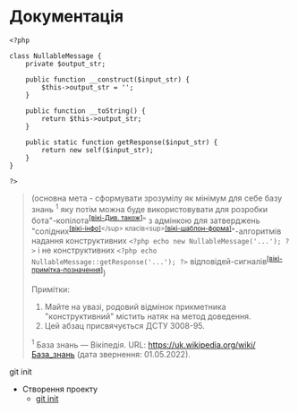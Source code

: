 # Документація
```
<?php

class NullableMessage {
    private $output_str;

    public function __construct($input_str) {
        $this->output_str = '';
    }

    public function __toString() {
        return $this->output_str;
    }

    public static function getResponse($input_str) {
        return new self($input_str);
    }
}

?>
```
> (основна мета - сформувати зрозумілу як мінімум для себе базу знань <sup>1</sup> яку потім можна буде використовувати для розробки бота"-копілота<sup>[\[вікі-Див. також\]](https://uk.wikipedia.org/wiki/GitHub_Copilot)</sup>" з адмінкою для затверджень "солідних<sup>[\[вікі-інфо\]](https://uk.wikipedia.org/wiki/SOLID_(%D0%BE%D0%B1%27%D1%94%D0%BA%D1%82%D0%BD%D0%BE-%D0%BE%D1%80%D1%96%D1%94%D0%BD%D1%82%D0%BE%D0%B2%D0%B0%D0%BD%D0%B5_%D0%BF%D1%80%D0%BE%D0%B3%D1%80%D0%B0%D0%BC%D1%83%D0%B2%D0%B0%D0%BD%D0%BD%D1%8F))</sup> класів<sup>[\[вікі-шаблон-форма\]](https://uk.wikipedia.org/wiki/%D0%9A%D0%BB%D0%B0%D1%81_(%D0%BF%D1%80%D0%BE%D0%B3%D1%80%D0%B0%D0%BC%D1%83%D0%B2%D0%B0%D0%BD%D0%BD%D1%8F))</sup>"-алгоритмів надання конструктивних ```<?php echo new NullableMessage('...'); ?>``` і не конструктивних ```<?php echo NullableMessage::getResponse('...'); ?>``` відповідей-сигналів<sup>[\[вікі-примітка-позначення\]](https://uk.wikipedia.org/wiki/%D0%9C%D0%BE%D0%B2%D0%B0)</sup>)
> 
> Примітки: 
> 1. Майте на увазі, родовий відмінок прикметника "конструктивний" містить натяк на метод доведення.
> 2. Цей абзац присвячується ДСТУ 3008-95.
> 
> <sup>1</sup> База знань — Вікіпедія. URL: https://uk.wikipedia.org/wiki/База_знань (дата звернення: 01.05.2022).

git init
* Створення проекту
  * [git init](manual/DESC-GIT-INIT.md)
